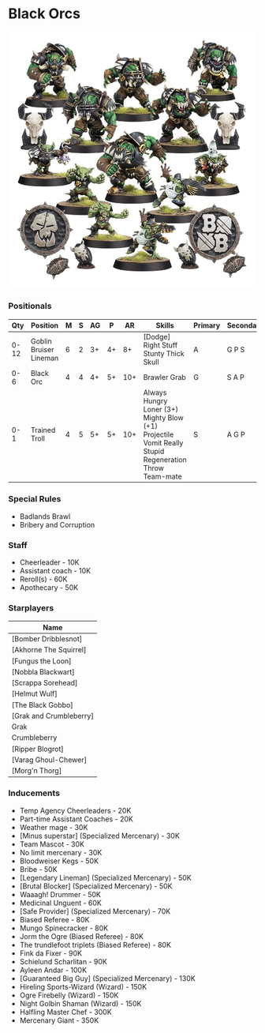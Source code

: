 ﻿# Black Orcs

![](../media/teams/BlackOrcTeamLead.jpg)

### Positionals

| Qty  | Position               | M | S | AG | P  | AR  | Skills                                                                                                | Primary | Secondary | Cost |
| ---- | ---------------------- | - | - | -- | -- | --- | ----------------------------------------------------------------------------------------------------- | ------- | --------- | ---- |
| 0-12 | Goblin Bruiser Lineman | 6 | 2 | 3+ | 4+ | 8+  | [Dodge] Right Stuff Stunty Thick Skull                                                                | A       | G P S     | 45K  |
| 0-6  | Black Orc              | 4 | 4 | 4+ | 5+ | 10+ | Brawler Grab                                                                                          | G       | S A P     | 90K  |
| 0-1  | Trained Troll          | 4 | 5 | 5+ | 5+ | 10+ | Always Hungry Loner (3+) Mighty Blow (+1) Projectile Vomit Really Stupid Regeneration Throw Team-mate | S       | A G P     | 115K |

### Special Rules

* Badlands Brawl
* Bribery and Corruption

### Staff

* Cheerleader - 10K
* Assistant coach - 10K
* Reroll(s) - 60K
* Apothecary  - 50K

### Starplayers

| Name                    |
| ----------------------- |
| [Bomber Dribblesnot]    |
| [Akhorne The Squirrel]  |
| [Fungus the Loon]       |
| [Nobbla Blackwart]      |
| [Scrappa Sorehead]      |
| [Helmut Wulf]           |
| [The Black Gobbo]       |
| [Grak and Crumbleberry] |
| Grak                    |
| Crumbleberry            |
| [Ripper Blogrot]        |
| [Varag Ghoul-Chewer]    |
| [Morg'n Thorg]          |

### Inducements

* Temp Agency Cheerleaders - 20K
* Part-time Assistant Coaches - 20K
* Weather mage - 30K
* [Minus superstar] (Specialized Mercenary) - 30K
* Team Mascot - 30K
* No limit mercenary - 30K
* Bloodweiser Kegs - 50K
* Bribe - 50K
* [Legendary Lineman] (Specialized Mercenary) - 50K
* [Brutal Blocker] (Specialized Mercenary) - 50K
* Waaagh! Drummer - 50K
* Medicinal Unguent - 60K
* [Safe Provider] (Specialized Mercenary) - 70K
* Biased Referee - 80K
* Mungo Spinecracker - 80K
* Jorm the Ogre (Biased Referee) - 80K
* The trundlefoot triplets (Biased Referee) - 80K
* Fink da Fixer - 90K
* Schielund Scharlitan - 90K
* Ayleen Andar - 100K
* [Guaranteed Big Guy] (Specialized Mercenary) - 130K
* Hireling Sports-Wizard (Wizard) - 150K
* Ogre Firebelly (Wizard) - 150K
* Night Golbin Shaman (Wizard) - 150K
* Halfling Master Chef - 300K
* Mercenary Giant - 350K
